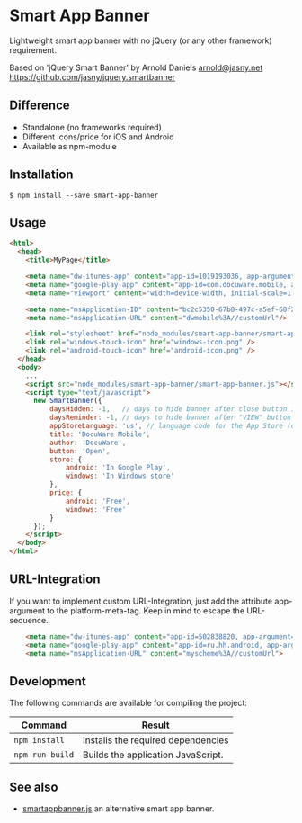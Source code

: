 Smart App Banner
================

Lightweight smart app banner with no jQuery (or any other framework) requirement.

Based on 'jQuery Smart Banner' by Arnold Daniels <arnold@jasny.net> https://github.com/jasny/jquery.smartbanner

## Difference

* Standalone (no frameworks required)
* Different icons/price for iOS and Android
* Available as npm-module

## Installation

`$ npm install --save smart-app-banner`


## Usage

```html
<html>
  <head>
    <title>MyPage</title>

    <meta name="dw-itunes-app" content="app-id=1019193036, app-argument=dwmobile%3A//customUrl">
    <meta name="google-play-app" content="app-id=com.docuware.mobile, app-argument=dwmobile%3A//customUrl">
    <meta name="viewport" content="width=device-width, initial-scale=1.0">

    <meta name="msApplication-ID" content="bc2c5350-67b8-497c-a5ef-68f28f70d3d1"/>
    <meta name="msApplication-URL" content="dwmobile%3A//customUrl"/>

    <link rel="stylesheet" href="node_modules/smart-app-banner/smart-app-banner.css" type="text/css" media="screen">
    <link rel="windows-touch-icon" href="windows-icon.png" />
    <link rel="android-touch-icon" href="android-icon.png" />
  </head>
  <body>
    ...
    <script src="node_modules/smart-app-banner/smart-app-banner.js"></script>
    <script type="text/javascript">
      new SmartBanner({
          daysHidden: -1,   // days to hide banner after close button is clicked (defaults to 15)
          daysReminder: -1, // days to hide banner after "VIEW" button is clicked (defaults to 90)
          appStoreLanguage: 'us', // language code for the App Store (defaults to user's browser language)
          title: 'DocuWare Mobile',
          author: 'DocuWare',
          button: 'Open',
          store: {
              android: 'In Google Play',
              windows: 'In Windows store'
          },
          price: {
              android: 'Free',
              windows: 'Free'
          }
      });
    </script>
  </body>
</html>
```

## URL-Integration

If you want to implement custom URL-Integration, just add the attribute app-argument to the platform-meta-tag. Keep in mind to escape the URL-sequence.
```html
    <meta name="dw-itunes-app" content="app-id=502838820, app-argument=myscheme%3A//customUrl">
    <meta name="google-play-app" content="app-id=ru.hh.android, app-argument=myscheme%3A//customUrl">
    <meta name="msApplication-URL" content="myscheme%3A//customUrl">
```

## Development

The following commands are available for compiling the project:

| Command | Result |
| ------- | ------ |
| `npm install` | Installs the required dependencies |
| `npm run build` | Builds the application JavaScript. |

## See also

* [smartappbanner.js](https://github.com/ain/smartbanner.js) an alternative smart app banner.
